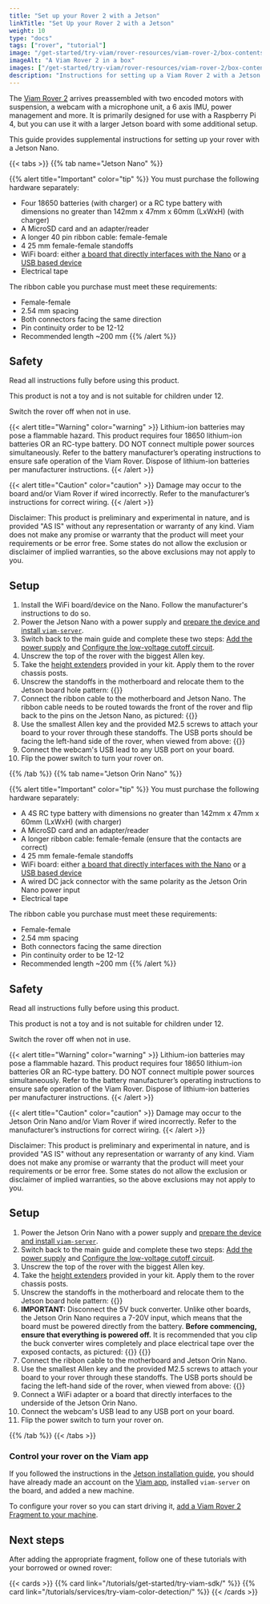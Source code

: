 ```yaml
---
title: "Set up your Rover 2 with a Jetson"
linkTitle: "Set Up your Rover 2 with a Jetson"
weight: 10
type: "docs"
tags: ["rover", "tutorial"]
image: "/get-started/try-viam/rover-resources/viam-rover-2/box-contents.png"
imageAlt: "A Viam Rover 2 in a box"
images: ["/get-started/try-viam/rover-resources/viam-rover-2/box-contents.png"]
description: "Instructions for setting up a Viam Rover 2 with a Jetson Nano or Jetson Orin Nano."
---
```


The [Viam Rover 2](https://www.viam.com/resources/rover) arrives preassembled with two encoded motors with suspension, a webcam with a microphone unit, a 6 axis IMU, power management and more.
It is primarily designed for use with a Raspberry Pi 4, but you can use it with a larger Jetson board with some additional setup.

This guide provides supplemental instructions for setting up your rover with a Jetson Nano.

{{< tabs >}}
{{% tab name="Jetson Nano" %}}

{{% alert title="Important" color="tip" %}}
You must purchase the following hardware separately:

- Four 18650 batteries (with charger) or a RC type battery with dimensions no greater than 142mm x 47mm x 60mm (LxWxH) (with charger)
- A MicroSD card and an adapter/reader
- A longer 40 pin ribbon cable: female-female
- 4 25 mm female-female standoffs
- WiFi board: either [a board that directly interfaces with the Nano](https://www.amazon.com/Wireless-AC8265-Wireless-Developer-Support-Bluetooth/dp/B07V9B5C6M/) or [a USB based device](https://www.amazon.com/wireless-USB-WiFi-Adapter-PC/dp/B07P5PRK7J/)
- Electrical tape

The ribbon cable you purchase must meet these requirements:

- Female-female
- 2.54 mm spacing
- Both connectors facing the same direction
- Pin continuity order to be 12-12
- Recommended length ~200 mm
  {{% /alert %}}

## Safety

Read all instructions fully before using this product.

This product is not a toy and is not suitable for children under 12.

Switch the rover off when not in use.

{{< alert title="Warning" color="warning" >}}
Lithium-ion batteries may pose a flammable hazard.
This product requires four 18650 lithium-ion batteries OR an RC-type battery.
DO NOT connect multiple power sources simultaneously.
Refer to the battery manufacturer’s operating instructions to ensure safe operation of the Viam Rover.
Dispose of lithium-ion batteries per manufacturer instructions.
{{< /alert >}}

{{< alert title="Caution" color="caution" >}}
Damage may occur to the board and/or Viam Rover if wired incorrectly.
Refer to the manufacturer’s instructions for correct wiring.
{{< /alert >}}

Disclaimer: This product is preliminary and experimental in nature, and is provided "AS IS" without any representation or warranty of any kind.
Viam does not make any promise or warranty that the product will meet your requirements or be error free.
Some states do not allow the exclusion or disclaimer of implied warranties, so the above exclusions may not apply to you.

## Setup

1. Install the WiFi board/device on the Nano. Follow the manufacturer's instructions to do so.
2. Power the Jetson Nano with a power supply and [prepare the device and install `viam-server`](/get-started/installation/prepare/jetson-nano-setup/).
3. Switch back to the main guide and complete these two steps:
   [Add the power supply](/get-started/try-viam/rover-resources/rover-tutorial/#add-the-power-supply) and [Configure the low-voltage cutoff circuit](/get-started/try-viam/rover-resources/rover-tutorial/#configure-the-low-voltage-cutoff-circuit).
4. Unscrew the top of the rover with the biggest Allen key.
5. Take the [height extenders](/get-started/try-viam/rover-resources/rover-tutorial/#whats-inside-the-kit) provided in your kit.
   Apply them to the rover chassis posts.
6. Unscrew the standoffs in the motherboard and relocate them to the Jetson board hole pattern: {{<imgproc src="get-started/try-viam/rover-resources/viam-rover-2/hole-patterning.png" resize="400x" declaredimensions=true alt="Viam rover 2 motherboard hole patterns" >}}
7. Connect the ribbon cable to the motherboard and Jetson Nano.
   The ribbon cable needs to be routed towards the front of the rover and flip back to the pins on the Jetson Nano, as pictured: {{<imgproc src="get-started/try-viam/rover-resources/viam-rover-2/jetson-ribbon.png" resize="400x" declaredimensions=true alt="The Jetson ribbon cable" >}}
8. Use the smallest Allen key and the provided M2.5 screws to attach your board to your rover through these standoffs. The USB ports should be facing the left-hand side of the rover, when viewed from above: {{<imgproc src="get-started/try-viam/rover-resources/viam-rover-2/jetson-motherboard.png" resize="400x" declaredimensions=true alt="The underside of a rover with the Jetson mounted" >}}
9. Connect the webcam's USB lead to any USB port on your board.
10. Flip the power switch to turn your rover on.

{{% /tab %}}
{{% tab name="Jetson Orin Nano" %}}

{{% alert title="Important" color="tip" %}}
You must purchase the following hardware separately:

- A 4S RC type battery with dimensions no greater than 142mm x 47mm x 60mm (LxWxH) (with charger)
- A MicroSD card and an adapter/reader
- A longer ribbon cable: female-female (ensure that the contacts are correct)
- 4 25 mm female-female standoffs
- WiFi board: either [a board that directly interfaces with the Nano](https://www.amazon.com/Wireless-AC8265-Wireless-Developer-Support-Bluetooth/dp/B07V9B5C6M/) or [a USB based device](https://www.amazon.com/wireless-USB-WiFi-Adapter-PC/dp/B07P5PRK7J/)
- A wired DC jack connector with the same polarity as the Jetson Orin Nano power input
- Electrical tape

The ribbon cable you purchase must meet these requirements:

- Female-female
- 2.54 mm spacing
- Both connectors facing the same direction
- Pin continuity order to be 12-12
- Recommended length ~200 mm
  {{% /alert %}}

## Safety

Read all instructions fully before using this product.

This product is not a toy and is not suitable for children under 12.

Switch the rover off when not in use.

{{< alert title="Warning" color="warning" >}}
Lithium-ion batteries may pose a flammable hazard.
This product requires four 18650 lithium-ion batteries OR an RC-type battery.
DO NOT connect multiple power sources simultaneously.
Refer to the battery manufacturer’s operating instructions to ensure safe operation of the Viam Rover.
Dispose of lithium-ion batteries per manufacturer instructions.
{{< /alert >}}

{{< alert title="Caution" color="caution" >}}
Damage may occur to the Jetson Orin Nano and/or Viam Rover if wired incorrectly.
Refer to the manufacturer’s instructions for correct wiring.
{{< /alert >}}

Disclaimer: This product is preliminary and experimental in nature, and is provided "AS IS" without any representation or warranty of any kind.
Viam does not make any promise or warranty that the product will meet your requirements or be error free.
Some states do not allow the exclusion or disclaimer of implied warranties, so the above exclusions may not apply to you.

## Setup

1. Power the Jetson Orin Nano with a power supply and [prepare the device and install `viam-server`](/get-started/installation/prepare/jetson-nano-setup/).
2. Switch back to the main guide and complete these two steps:
   [Add the power supply](/get-started/try-viam/rover-resources/rover-tutorial/#add-the-power-supply) and [Configure the low-voltage cutoff circuit](/get-started/try-viam/rover-resources/rover-tutorial/#configure-the-low-voltage-cutoff-circuit).
3. Unscrew the top of the rover with the biggest Allen key.
4. Take the [height extenders](/get-started/try-viam/rover-resources/rover-tutorial/#whats-inside-the-kit) provided in your kit.
   Apply them to the rover chassis posts.
5. Unscrew the standoffs in the motherboard and relocate them to the Jetson board hole pattern: {{<imgproc src="get-started/try-viam/rover-resources/viam-rover-2/hole-patterning.png" resize="400x" declaredimensions=true alt="Viam rover 2 motherboard hole patterns" >}}
6. **IMPORTANT:** Disconnect the 5V buck converter. Unlike other boards, the Jetson Orin Nano requires a 7-20V input, which means that the board must be powered directly from the battery.
   **Before commencing, ensure that everything is powered off.**
   It is recommended that you clip the buck converter wires completely and place electrical tape over the exposed contacts, as pictured:
   {{<imgproc src="get-started/try-viam/rover-resources/viam-rover-2/clip-wires.png" resize="250x" declaredimensions=true alt="Clipping the buck converter wires" >}}
   {{<imgproc src="get-started/try-viam/rover-resources/viam-rover-2/tape.png" resize="250x" declaredimensions=true alt="Placing electrical tape over the exposed contacts" >}}
7. Connect the ribbon cable to the motherboard and Jetson Orin Nano.
8. Use the smallest Allen key and the provided M2.5 screws to attach your board to your rover through these standoffs. The USB ports should be facing the left-hand side of the rover, when viewed from above: {{<imgproc src="get-started/try-viam/rover-resources/viam-rover-2/jetson-orin-motherboard.png" resize="400x" declaredimensions=true alt="The underside of a rover with the Jetson Orin Nano mounted" >}}
9. Connect a WiFi adapter or a board that directly interfaces to the underside of the Jetson Orin Nano.
10. Connect the webcam's USB lead to any USB port on your board.
11. Flip the power switch to turn your rover on.

{{% /tab %}}
{{< /tabs >}}

### Control your rover on the Viam app

If you followed the instructions in the [Jetson installation guide](/get-started/installation/prepare/jetson-nano-setup/), you should have already made an account on the [Viam app](https://app.viam.com), installed `viam-server` on the board, and added a new machine.

To configure your rover so you can start driving it, [add a Viam Rover 2 Fragment to your machine](/get-started/try-viam/rover-resources/rover-tutorial-fragments/).

## Next steps

After adding the appropriate fragment, follow one of these tutorials with your borrowed or owned rover:

{{< cards >}}
{{% card link="/tutorials/get-started/try-viam-sdk/" %}}
{{% card link="/tutorials/services/try-viam-color-detection/" %}}
{{< /cards >}}
